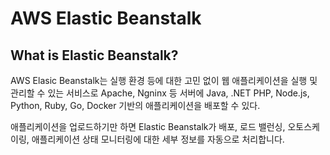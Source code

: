 # AWS Elastic Beanstalk

## What is Elastic Beanstalk?

AWS Elasic Beanstalk는 실행 환경 등에 대한 고민 없이 웹 애플리케이션을 실행 및 관리할 수 있는 서비스로 Apache, Ngninx 등 서버에 Java, .NET PHP, Node.js, Python, Ruby, Go, Docker 기반의 애플리케이션을 배포할 수 있다.

애플리케이션을 업로드하기만 하면 Elastic Beanstalk가 배포, 로드 밸런싱, 오토스케이링, 애플리케이션 상태 모니터링에 대한 세부 정보를 자동으로 처리합니다.

